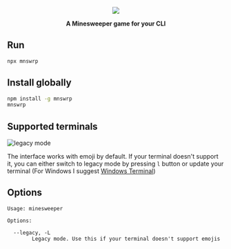 <p align="center">
    <a href=""><img src="https://user-images.githubusercontent.com/32086218/141683925-a29b5730-c52a-4479-9e0f-24377f90649d.png" /></a>
    <div align="center"><strong>A Minesweeper game for your CLI</strong></div>
</p>

## Run
```bash
npx mnswrp
```
## Install globally
```bash
npm install -g mnswrp
mnswrp
```

## Supported terminals
![legacy mode](https://user-images.githubusercontent.com/32086218/141684622-dcf166b5-1d66-4f03-a895-8f14edec6132.gif)

The interface works with emoji by default. If your terminal doesn't support it, you can either switch to legacy mode by pressing `l` button or update your terminal (For Windows I suggest  [Windows Terminal](https://github.com/microsoft/terminal))


## Options

```
Usage: minesweeper

Options:

  --legacy, -L
	    Legacy mode. Use this if your terminal doesn't support emojis
```

